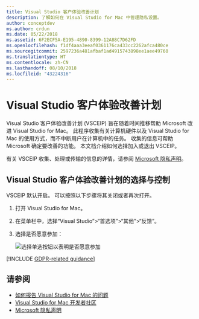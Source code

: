 ```yaml
---
title: Visual Studio 客户体验改善计划
description: 了解如何在 Visual Studio for Mac 中管理隐私设置。
author: conceptdev
ms.author: crdun
ms.date: 05/22/2018
ms.assetid: 6F2ECF5A-E195-4890-8399-12A88C7D62FD
ms.openlocfilehash: f1df4aaa3eeaf0361176ca433cc2262afca480ce
ms.sourcegitcommit: 2597236a481afbaf1ad4915743898ee1aee49760
ms.translationtype: HT
ms.contentlocale: zh-CN
ms.lasthandoff: 08/10/2018
ms.locfileid: "43224316"
---
```

# <a name="visual-studio-customer-experience-improvement-program"></a>Visual Studio 客户体验改善计划

Visual Studio 客户体验改善计划 (VSCEIP) 旨在随着时间推移帮助 Microsoft 改进 Visual Studio for Mac。 此程序收集有关计算机硬件以及 Visual Studio for Mac 的使用方式，而不中断用户在计算机中的任务。 收集的信息可帮助 Microsoft 确定要改善的功能。 本文档介绍如何选择加入或退出 VSCEIP。

有关 VSCEIP 收集、处理或传输的信息的详情，请参阅 [Microsoft 隐私声明](https://privacy.microsoft.com/privacystatement)。  

## <a name="choice-and-control-over-the-visual-studio-customer-experience-improvement-program"></a>Visual Studio 客户体验改善计划的选择与控制

VSCEIP 默认开启。 可以按照以下步骤将其关闭或者再次打开。

1. 打开 Visual Studio for Mac。

1. 在菜单栏中，选择“Visual Studio”>“首选项”>“其他”>“反馈”。

1. 选择是否愿意参加：

    ![选择单选按钮以表明是否愿意参加](media/visual-studio-experience-improvement-program-image1.png)

[!INCLUDE [GDPR-related guidance](../docs/misc/includes/gdpr-hybrid-note.md)]

## <a name="see-also"></a>请参阅

* [如何报告 Visual Studio for Mac 的问题](report-a-problem.md)
* [Visual Studio for Mac 开发者社区](https://developercommunity.visualstudio.com/spaces/41/index.html)
* [Microsoft 隐私声明](https://privacy.microsoft.com/privacystatement)